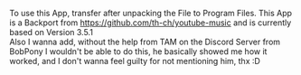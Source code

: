 To use this App, transfer after unpacking the File to Program Files. This App is a Backport from https://github.com/th-ch/youtube-music and is currently based on Version 3.5.1    
    Also I wanna add, without the help from TAM on the Discord Server from BobPony I wouldn't be able to do this, he basically showed me how it worked, and I don't wanna feel guilty for not mentioning him, thx :D
